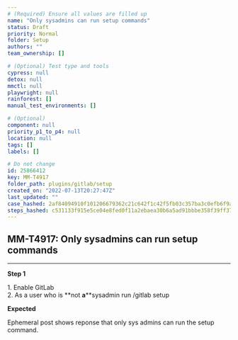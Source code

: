 ```yaml
---
# (Required) Ensure all values are filled up
name: "Only sysadmins can run setup commands"
status: Draft
priority: Normal
folder: Setup
authors: ""
team_ownership: []

# (Optional) Test type and tools
cypress: null
detox: null
mmctl: null
playwright: null
rainforest: []
manual_test_environments: []

# (Optional)
component: null
priority_p1_to_p4: null
location: null
tags: []
labels: []

# Do not change
id: 25866412
key: MM-T4917
folder_path: plugins/gitlab/setup
created_on: "2022-07-13T20:27:47Z"
last_updated: ""
case_hashed: 2af84094910f101206679362c21c642f1c42f5fb03c357ba3c0efb6f9a194b2a19f8ed9dc429a00ab2ba58fde9be393f
steps_hashed: c531133f915e5ce04e8fed0f11a2ebaea30b6a5ad91bbbe358f39ff37c40e5d67f690aa62247c2a14791a8335a43dc65
---
```


## MM-T4917: Only sysadmins can run setup commands

---

**Step 1**

1\. Enable GitLab\
2\. As a user who is \*\*not **a**\*\*sysadmin run /gitlab setup

**Expected**

Ephemeral post shows reponse that only sys admins can run the setup command.
